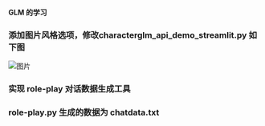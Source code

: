 #### GLM 的学习
### 添加图片风格选项，修改characterglm_api_demo_streamlit.py 如下图
![图片](https://github.com/edwinjiang141/edwin_GLM/assets/152252397/124ee51d-c031-468d-b9ed-b7b186c2f368)

### 实现 role-play 对话数据生成工具
### role-play.py  生成的数据为 chatdata.txt
